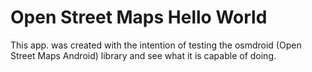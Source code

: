 # Open Street Maps Hello World
This app. was created with the intention of testing the osmdroid 
(Open Street Maps Android) library and see what it is capable of doing. 
